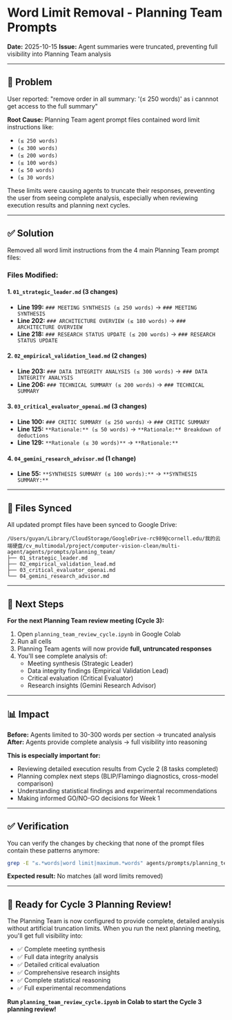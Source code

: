 # Word Limit Removal - Planning Team Prompts

**Date:** 2025-10-15
**Issue:** Agent summaries were truncated, preventing full visibility into Planning Team analysis

---

## 🎯 Problem

User reported: "remove order in all summary: '(≤ 250 words)' as i cannnot get access to the full summary"

**Root Cause:** Planning Team agent prompt files contained word limit instructions like:
- `(≤ 250 words)`
- `(≤ 300 words)`
- `(≤ 200 words)`
- `(≤ 100 words)`
- `(≤ 50 words)`
- `(≤ 30 words)`

These limits were causing agents to truncate their responses, preventing the user from seeing complete analysis, especially when reviewing execution results and planning next cycles.

---

## ✅ Solution

Removed all word limit instructions from the 4 main Planning Team prompt files:

### **Files Modified:**

#### 1. `01_strategic_leader.md` (3 changes)
- **Line 199:** `### MEETING SYNTHESIS (≤ 250 words)` → `### MEETING SYNTHESIS`
- **Line 202:** `### ARCHITECTURE OVERVIEW (≤ 180 words)` → `### ARCHITECTURE OVERVIEW`
- **Line 218:** `### RESEARCH STATUS UPDATE (≤ 200 words)` → `### RESEARCH STATUS UPDATE`

#### 2. `02_empirical_validation_lead.md` (2 changes)
- **Line 203:** `### DATA INTEGRITY ANALYSIS (≤ 300 words)` → `### DATA INTEGRITY ANALYSIS`
- **Line 206:** `### TECHNICAL SUMMARY (≤ 200 words)` → `### TECHNICAL SUMMARY`

#### 3. `03_critical_evaluator_openai.md` (3 changes)
- **Line 100:** `### CRITIC SUMMARY (≤ 250 words)` → `### CRITIC SUMMARY`
- **Line 125:** `**Rationale:** (≤ 50 words)` → `**Rationale:** Breakdown of deductions`
- **Line 129:** `**Rationale (≤ 30 words)**` → `**Rationale:**`

#### 4. `04_gemini_research_advisor.md` (1 change)
- **Line 55:** `**SYNTHESIS SUMMARY (≤ 100 words):**` → `**SYNTHESIS SUMMARY:**`

---

## 📂 Files Synced

All updated prompt files have been synced to Google Drive:
```
/Users/guyan/Library/CloudStorage/GoogleDrive-rc989@cornell.edu/我的云端硬盘/cv_multimodal/project/computer-vision-clean/multi-agent/agents/prompts/planning_team/
├── 01_strategic_leader.md
├── 02_empirical_validation_lead.md
├── 03_critical_evaluator_openai.md
└── 04_gemini_research_advisor.md
```

---

## 🔄 Next Steps

**For the next Planning Team review meeting (Cycle 3):**

1. Open `planning_team_review_cycle.ipynb` in Google Colab
2. Run all cells
3. Planning Team agents will now provide **full, untruncated responses**
4. You'll see complete analysis of:
   - Meeting synthesis (Strategic Leader)
   - Data integrity findings (Empirical Validation Lead)
   - Critical evaluation (Critical Evaluator)
   - Research insights (Gemini Research Advisor)

---

## 📊 Impact

**Before:** Agents limited to 30-300 words per section → truncated analysis
**After:** Agents provide complete analysis → full visibility into reasoning

**This is especially important for:**
- Reviewing detailed execution results from Cycle 2 (8 tasks completed)
- Planning complex next steps (BLIP/Flamingo diagnostics, cross-model comparison)
- Understanding statistical findings and experimental recommendations
- Making informed GO/NO-GO decisions for Week 1

---

## ✅ Verification

You can verify the changes by checking that none of the prompt files contain these patterns anymore:
```bash
grep -E "≤.*words|word limit|maximum.*words" agents/prompts/planning_team/*.md
```

**Expected result:** No matches (all word limits removed)

---

## 🚀 Ready for Cycle 3 Planning Review!

The Planning Team is now configured to provide complete, detailed analysis without artificial truncation limits. When you run the next planning meeting, you'll get full visibility into:

- ✅ Complete meeting synthesis
- ✅ Full data integrity analysis
- ✅ Detailed critical evaluation
- ✅ Comprehensive research insights
- ✅ Complete statistical reasoning
- ✅ Full experimental recommendations

**Run `planning_team_review_cycle.ipynb` in Colab to start the Cycle 3 planning review!**
